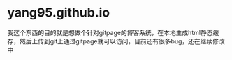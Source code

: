 # yang95.github.io
我这个东西的目的就是想做个针对gitpage的博客系统，在本地生成html静态缓存，然后上传到git上通过gitpage就可以访问，目前还有很多bug，还在继续修改中
